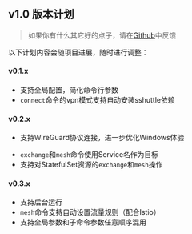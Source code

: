 v1.0 版本计划
---

> 如果你有什么其它好的点子，请在[Github](https://github.com/alibaba/kt-connect/issues/new?assignees=&labels=&template=feature_request.md&title=)中反馈

以下计划内容会随项目进展，随时进行调整：

#### v0.1.x

* 支持全局配置，简化命令行参数
* `connect`命令的vpn模式支持自动安装sshuttle依赖

#### v0.2.x

- 支持WireGuard协议连接，进一步优化Windows体验
* `exchange`和`mesh`命令使用Service名作为目标
* 支持对StatefulSet资源的`exchange`和`mesh`操作

#### v0.3.x

* 支持后台运行
* `mesh`命令支持自动设置流量规则（配合Istio）
* 支持全局参数和子命令参数任意顺序混用
